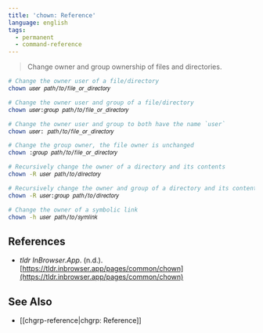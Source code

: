 ```yaml
---
title: 'chown: Reference'
language: english
tags:
  - permanent
  - command-reference
---
```



> Change owner and group ownership of files and directories.

```bash
# Change the owner user of a file/directory
chown 𝑢𝑠𝑒𝑟 𝑝𝑎𝑡ℎ/𝑡𝑜/𝑓𝑖𝑙𝑒_𝑜𝑟_𝑑𝑖𝑟𝑒𝑐𝑡𝑜𝑟𝑦

# Change the owner user and group of a file/directory
chown 𝑢𝑠𝑒𝑟:𝑔𝑟𝑜𝑢𝑝 𝑝𝑎𝑡ℎ/𝑡𝑜/𝑓𝑖𝑙𝑒_𝑜𝑟_𝑑𝑖𝑟𝑒𝑐𝑡𝑜𝑟𝑦

# Change the owner user and group to both have the name `user`
chown 𝑢𝑠𝑒𝑟: 𝑝𝑎𝑡ℎ/𝑡𝑜/𝑓𝑖𝑙𝑒_𝑜𝑟_𝑑𝑖𝑟𝑒𝑐𝑡𝑜𝑟𝑦

# Change the group owner, the file owner is unchanged
chown :𝑔𝑟𝑜𝑢𝑝 𝑝𝑎𝑡ℎ/𝑡𝑜/𝑓𝑖𝑙𝑒_𝑜𝑟_𝑑𝑖𝑟𝑒𝑐𝑡𝑜𝑟𝑦

# Recursively change the owner of a directory and its contents
chown -R 𝑢𝑠𝑒𝑟 𝑝𝑎𝑡ℎ/𝑡𝑜/𝑑𝑖𝑟𝑒𝑐𝑡𝑜𝑟𝑦

# Recursively change the owner and group of a directory and its contents
chown -R 𝑢𝑠𝑒𝑟:𝑔𝑟𝑜𝑢𝑝 𝑝𝑎𝑡ℎ/𝑡𝑜/𝑑𝑖𝑟𝑒𝑐𝑡𝑜𝑟𝑦

# Change the owner of a symbolic link
chown -h 𝑢𝑠𝑒𝑟 𝑝𝑎𝑡ℎ/𝑡𝑜/𝑠𝑦𝑚𝑙𝑖𝑛𝑘
```

## References

- _tldr InBrowser.App_. (n.d.). [https://tldr.inbrowser.app/pages/common/chown](https://tldr.inbrowser.app/pages/common/chown)

## See Also

- [[chgrp-reference|chgrp: Reference]]
